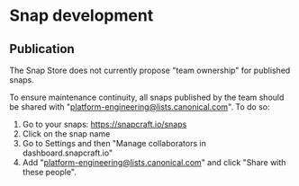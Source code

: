 # Snap development

## Publication

The Snap Store does not currently propose "team ownership" for published snaps.

To ensure maintenance continuity, all snaps published by the team should be
shared with "platform-engineering@lists.canonical.com". To do so:

1. Go to your snaps: https://snapcraft.io/snaps
2. Click on the snap name
3. Go to Settings and then "Manage collaborators in dashboard.snapcraft.io"
4. Add "platform-engineering@lists.canonical.com" and click "Share with these people".
